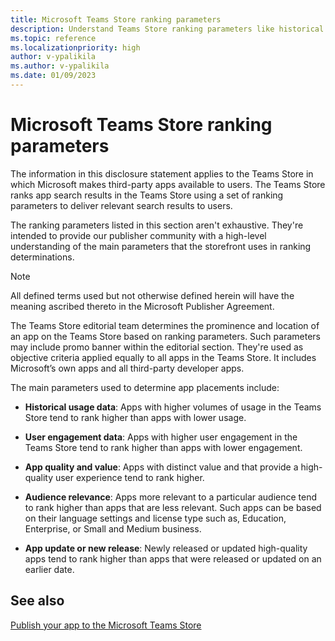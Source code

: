 ```yaml
---
title: Microsoft Teams Store ranking parameters
description: Understand Teams Store ranking parameters like historical usage and user engagement data. Other parameters include app quality and values, audience relevance, and app update.
ms.topic: reference
ms.localizationpriority: high
author: v-ypalikila
ms.author: v-ypalikila
ms.date: 01/09/2023
---
```

# Microsoft Teams Store ranking parameters

The information in this disclosure statement applies to the Teams Store in which Microsoft makes third-party apps available to users. The Teams Store ranks app search results in the Teams Store using a set of ranking parameters to deliver relevant search results to users.

The ranking parameters listed in this section aren't exhaustive. They're intended to provide our publisher community with a high-level understanding of the main parameters that the storefront uses in ranking determinations.

> [!NOTE]
> All defined terms used but not otherwise defined herein will have the meaning ascribed thereto in the Microsoft Publisher Agreement.

The Teams Store editorial team determines the prominence and location of an app on the Teams Store based on ranking parameters. Such parameters may include promo banner within the editorial section. They're used as objective criteria applied equally to all apps in the Teams Store. It includes Microsoft’s own apps and all third-party developer apps.

The main parameters used to determine app placements include:

- **Historical usage data**: Apps with higher volumes of usage in the Teams Store tend to rank higher than apps with lower usage.

- **User engagement data**: Apps with higher user engagement in the Teams Store tend to rank higher than apps with lower engagement.

- **App quality and value**:  Apps with distinct value and that provide a high-quality user experience tend to rank higher.

- **Audience relevance**: Apps more relevant to a particular audience tend to rank higher than apps that are less relevant. Such apps can be based on their language settings and license type such as, Education, Enterprise, or Small and Medium business.

- **App update or new release**: Newly released or updated high-quality apps tend to rank higher than apps that were released or updated on an earlier date.

## See also

[Publish your app to the Microsoft Teams Store](../publish.md)

